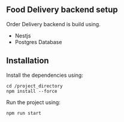 

## Food Delivery backend setup
Order Delivery backend is build using.
- Nestjs
- Postgres Database

## Installation
Install the dependencies using:

```
cd /project_directory
npm install --force
```
Run the project using:
```
npm run start
```


